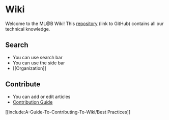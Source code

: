 # Wiki

Welcome to the ML@B Wiki! This [repository](https://github.com/mlberkeley/wiki) (link to GitHub) contains all our technical knowledge. 



## Search

* You can use search bar
* You can use the side bar
* [[Organization]]

## Contribute

* You can add or edit articles
* [Contribution Guide](./A-Guide-To-Contributing-To-Wiki/)

[[include:A-Guide-To-Contributing-To-Wiki/Best Practices]]